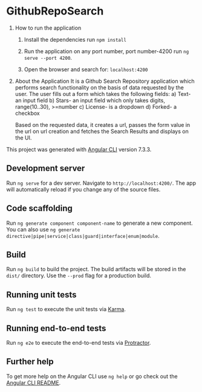 # GithubRepoSearch

1. How to run the application
   1) Install the dependencies
        run `npm install`

   2) Run the application on any port number, port number-4200
       run `ng serve --port 4200`.

   3) Open the browser and search for:
      `localhost:4200` 

2. About the Application
   It is a Github Search Repository application which performs search functionality on the basis of data requested by the user. The user fills out a form which takes the following fields:
   a) Text- an input field
   b) Stars- an input field which only takes digits, range(10..30), >=number
   c) License- is a dropdown
   d) Forked- a checkbox 

   Based on the requested data, it creates a url, passes the form value in the url on url creation and fetches the Search Results and displays on the UI.



This project was generated with [Angular CLI](https://github.com/angular/angular-cli) version 7.3.3.

## Development server

Run `ng serve` for a dev server. Navigate to `http://localhost:4200/`. The app will automatically reload if you change any of the source files.

## Code scaffolding

Run `ng generate component component-name` to generate a new component. You can also use `ng generate directive|pipe|service|class|guard|interface|enum|module`.

## Build

Run `ng build` to build the project. The build artifacts will be stored in the `dist/` directory. Use the `--prod` flag for a production build.

## Running unit tests

Run `ng test` to execute the unit tests via [Karma](https://karma-runner.github.io).

## Running end-to-end tests

Run `ng e2e` to execute the end-to-end tests via [Protractor](http://www.protractortest.org/).

## Further help

To get more help on the Angular CLI use `ng help` or go check out the [Angular CLI README](https://github.com/angular/angular-cli/blob/master/README.md).
